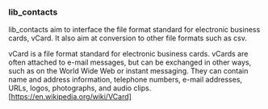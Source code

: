 ### lib_contacts
lib_contacts aim to interface the file format standard for electronic business cards, vCard. It also aim  at conversion to other file formats such as csv.

vCard is a file format standard for electronic business cards. vCards are often attached to e-mail messages, but can be exchanged in other ways, such as on the World Wide Web or instant messaging. They can contain name and address information, telephone numbers, e-mail addresses, URLs, logos, photographs, and audio clips. [https://en.wikipedia.org/wiki/VCard]